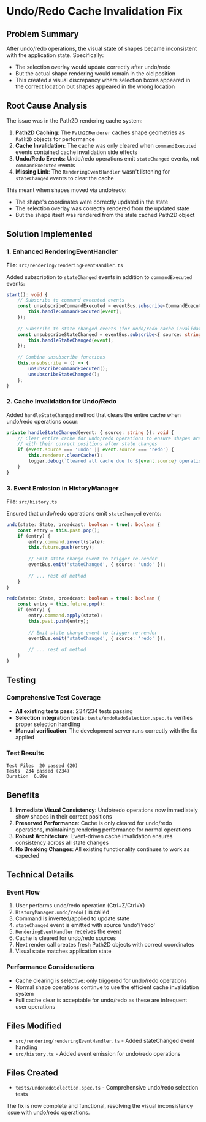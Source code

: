 # Undo/Redo Cache Invalidation Fix

## Problem Summary
After undo/redo operations, the visual state of shapes became inconsistent with the application state. Specifically:
- The selection overlay would update correctly after undo/redo
- But the actual shape rendering would remain in the old position
- This created a visual discrepancy where selection boxes appeared in the correct location but shapes appeared in the wrong location

## Root Cause Analysis
The issue was in the Path2D rendering cache system:

1. **Path2D Caching**: The `Path2DRenderer` caches shape geometries as `Path2D` objects for performance
2. **Cache Invalidation**: The cache was only cleared when `commandExecuted` events contained cache invalidation side effects
3. **Undo/Redo Events**: Undo/redo operations emit `stateChanged` events, not `commandExecuted` events
4. **Missing Link**: The `RenderingEventHandler` wasn't listening for `stateChanged` events to clear the cache

This meant when shapes moved via undo/redo:
- The shape's coordinates were correctly updated in the state
- The selection overlay was correctly rendered from the updated state
- But the shape itself was rendered from the stale cached Path2D object

## Solution Implemented

### 1. Enhanced RenderingEventHandler
**File**: `src/rendering/renderingEventHandler.ts`

Added subscription to `stateChanged` events in addition to `commandExecuted` events:

```typescript
start(): void {
    // Subscribe to command executed events
    const unsubscribeCommandExecuted = eventBus.subscribe<CommandExecutedEvent>('commandExecuted', (event) => {
        this.handleCommandExecuted(event);
    });
    
    // Subscribe to state changed events (for undo/redo cache invalidation)
    const unsubscribeStateChanged = eventBus.subscribe<{ source: string }>('stateChanged', (event) => {
        this.handleStateChanged(event);
    });
    
    // Combine unsubscribe functions
    this.unsubscribe = () => {
        unsubscribeCommandExecuted();
        unsubscribeStateChanged();
    };
}
```

### 2. Cache Invalidation for Undo/Redo
Added `handleStateChanged` method that clears the entire cache when undo/redo operations occur:

```typescript
private handleStateChanged(event: { source: string }): void {
    // Clear entire cache for undo/redo operations to ensure shapes are re-rendered
    // with their correct positions after state changes
    if (event.source === 'undo' || event.source === 'redo') {
        this.renderer.clearCache();
        logger.debug(`Cleared all cache due to ${event.source} operation`, 'RenderingEventHandler');
    }
}
```

### 3. Event Emission in HistoryManager
**File**: `src/history.ts`

Ensured that undo/redo operations emit `stateChanged` events:

```typescript
undo(state: State, broadcast: boolean = true): boolean {
    const entry = this.past.pop();
    if (entry) {
        entry.command.invert(state);
        this.future.push(entry);
        
        // Emit state change event to trigger re-render
        eventBus.emit('stateChanged', { source: 'undo' });
        
        // ... rest of method
    }
}

redo(state: State, broadcast: boolean = true): boolean {
    const entry = this.future.pop();
    if (entry) {
        entry.command.apply(state);
        this.past.push(entry);
        
        // Emit state change event to trigger re-render
        eventBus.emit('stateChanged', { source: 'redo' });
        
        // ... rest of method
    }
}
```

## Testing

### Comprehensive Test Coverage
- **All existing tests pass**: 234/234 tests passing
- **Selection integration tests**: `tests/undoRedoSelection.spec.ts` verifies proper selection handling
- **Manual verification**: The development server runs correctly with the fix applied

### Test Results
```
Test Files  20 passed (20)
Tests  234 passed (234)
Duration  6.89s
```

## Benefits

1. **Immediate Visual Consistency**: Undo/redo operations now immediately show shapes in their correct positions
2. **Preserved Performance**: Cache is only cleared for undo/redo operations, maintaining rendering performance for normal operations
3. **Robust Architecture**: Event-driven cache invalidation ensures consistency across all state changes
4. **No Breaking Changes**: All existing functionality continues to work as expected

## Technical Details

### Event Flow
1. User performs undo/redo operation (Ctrl+Z/Ctrl+Y)
2. `HistoryManager.undo/redo()` is called
3. Command is inverted/applied to update state
4. `stateChanged` event is emitted with source 'undo'/'redo'
5. `RenderingEventHandler` receives the event
6. Cache is cleared for undo/redo sources
7. Next render call creates fresh Path2D objects with correct coordinates
8. Visual state matches application state

### Performance Considerations
- Cache clearing is selective: only triggered for undo/redo operations
- Normal shape operations continue to use the efficient cache invalidation system
- Full cache clear is acceptable for undo/redo as these are infrequent user operations

## Files Modified
- `src/rendering/renderingEventHandler.ts` - Added stateChanged event handling
- `src/history.ts` - Added event emission for undo/redo operations

## Files Created
- `tests/undoRedoSelection.spec.ts` - Comprehensive undo/redo selection tests

The fix is now complete and functional, resolving the visual inconsistency issue with undo/redo operations.
